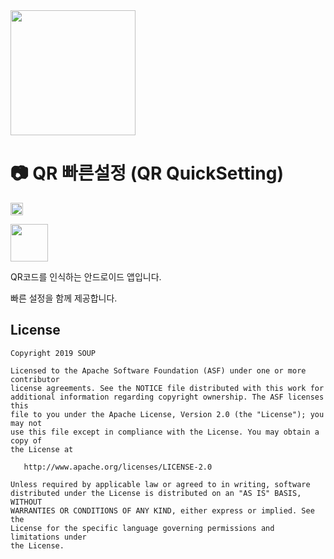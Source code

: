 <img height="200" src='https://github.com/fornewid/QR-QuickSetting/blob/master/app/src/main/ic_launcher-graphic.png'/>

# :camera: QR 빠른설정 (QR QuickSetting)

<a href='https://developer.android.com'><img height="20px" src='http://img.shields.io/badge/platform-android-green.svg'/></a>

<a href='https://play.google.com/store/apps/details?id=soup.qr'><img height="60px" src='https://play.google.com/intl/en/badges/images/generic/en_badge_web_generic.png'/></a>

QR코드를 인식하는 안드로이드 앱입니다.

빠른 설정을 함께 제공합니다.


## License

```
Copyright 2019 SOUP

Licensed to the Apache Software Foundation (ASF) under one or more contributor
license agreements. See the NOTICE file distributed with this work for
additional information regarding copyright ownership. The ASF licenses this
file to you under the Apache License, Version 2.0 (the "License"); you may not
use this file except in compliance with the License. You may obtain a copy of
the License at

   http://www.apache.org/licenses/LICENSE-2.0

Unless required by applicable law or agreed to in writing, software
distributed under the License is distributed on an "AS IS" BASIS, WITHOUT
WARRANTIES OR CONDITIONS OF ANY KIND, either express or implied. See the
License for the specific language governing permissions and limitations under
the License.
```
